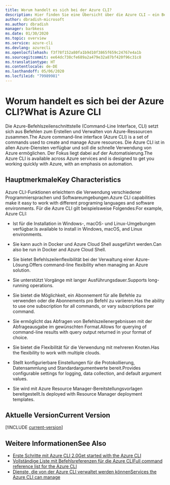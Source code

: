 ```yaml
---
title: Worum handelt es sich bei der Azure CLI?
description: Hier finden Sie eine Übersicht über die Azure CLI – ein Befehlszeilenschnittstellentool zum Erstellen und Verwalten von Azure-Ressourcen, das jetzt in Windows-, macOS- und Linux-Umgebungen verfügbar ist.
author: dbradish-microsoft
ms.author: dbradish
manager: barbkess
ms.date: 01/30/2020
ms.topic: overview
ms.service: azure-cli
ms.devlang: azurecli
ms.openlocfilehash: f3f78f152a80fa1b9d10f3865f659c24767e4a1b
ms.sourcegitcommit: ee64dc738cfe689a2a479e32a87bf420f96c31c8
ms.translationtype: HT
ms.contentlocale: de-DE
ms.lasthandoff: 05/06/2020
ms.locfileid: "79989981"
---
```

# <a name="what-is-azure-cli"></a><span data-ttu-id="ed025-103">Worum handelt es sich bei der Azure CLI?</span><span class="sxs-lookup"><span data-stu-id="ed025-103">What is Azure CLI</span></span>

<span data-ttu-id="ed025-104">Die Azure-Befehlszeilenschnittstelle (Command-Line Interface, CLI) setzt sich aus Befehlen zum Erstellen und Verwalten von Azure-Ressourcen zusammen.</span><span class="sxs-lookup"><span data-stu-id="ed025-104">The Azure command-line interface (Azure CLI) is a set of commands used to create and manage Azure resources.</span></span>  <span data-ttu-id="ed025-105">Die Azure CLI ist in allen Azure-Diensten verfügbar und soll die schnelle Verwendung von Azure ermöglichen. Der Fokus liegt dabei auf der Automatisierung.</span><span class="sxs-lookup"><span data-stu-id="ed025-105">The Azure CLI is available across Azure services and is designed to get you working quickly with Azure, with an emphasis on automation.</span></span>

## <a name="key-characteristics"></a><span data-ttu-id="ed025-106">Hauptmerkmale</span><span class="sxs-lookup"><span data-stu-id="ed025-106">Key Characteristics</span></span>

<span data-ttu-id="ed025-107">Azure CLI-Funktionen erleichtern die Verwendung verschiedener Programmiersprachen und Softwareumgebungen.</span><span class="sxs-lookup"><span data-stu-id="ed025-107">Azure CLI capabilities make it easy to work with different programing languages and software environments.</span></span>  <span data-ttu-id="ed025-108">Für die Azure CLI gilt beispielsweise Folgendes:</span><span class="sxs-lookup"><span data-stu-id="ed025-108">For example, Azure CLI:</span></span>

- <span data-ttu-id="ed025-109">Ist für die Installation in Windows-, macOS- und Linux-Umgebungen verfügbar.</span><span class="sxs-lookup"><span data-stu-id="ed025-109">Is available to install in Windows, macOS, and Linux environments.</span></span>

- <span data-ttu-id="ed025-110">Sie kann auch in Docker und Azure Cloud Shell ausgeführt werden.</span><span class="sxs-lookup"><span data-stu-id="ed025-110">Can also be run in Docker and Azure Cloud Shell.</span></span>
- <span data-ttu-id="ed025-111">Sie bietet Befehlszeilenflexibilität bei der Verwaltung einer Azure-Lösung.</span><span class="sxs-lookup"><span data-stu-id="ed025-111">Offers command-line flexibility when managing an Azure solution.</span></span>
- <span data-ttu-id="ed025-112">Sie unterstützt Vorgänge mit langer Ausführungsdauer.</span><span class="sxs-lookup"><span data-stu-id="ed025-112">Supports long-running operations.</span></span>
- <span data-ttu-id="ed025-113">Sie bietet die Möglichkeit, ein Abonnement für alle Befehle zu verwenden oder die Abonnements pro Befehl zu variieren.</span><span class="sxs-lookup"><span data-stu-id="ed025-113">Has the ability to use one subscription for all commands, or vary subscriptions per command.</span></span>
- <span data-ttu-id="ed025-114">Sie ermöglicht das Abfragen von Befehlszeilenergebnissen mit der Abfrageausgabe im gewünschten Format.</span><span class="sxs-lookup"><span data-stu-id="ed025-114">Allows for querying of command-line results with query output returned in your format of choice.</span></span>
- <span data-ttu-id="ed025-115">Sie bietet die Flexibilität für die Verwendung mit mehreren Knoten.</span><span class="sxs-lookup"><span data-stu-id="ed025-115">Has the flexibility to work with multiple clouds.</span></span>
- <span data-ttu-id="ed025-116">Stellt konfigurierbare Einstellungen für die Protokollierung, Datensammlung und Standardargumentwerte bereit.</span><span class="sxs-lookup"><span data-stu-id="ed025-116">Provides configurable settings for logging, data collection, and default argument values.</span></span>
- <span data-ttu-id="ed025-117">Sie wird mit Azure Resource Manager-Bereitstellungsvorlagen bereitgestellt.</span><span class="sxs-lookup"><span data-stu-id="ed025-117">Is deployed with Resource Manager deployment templates.</span></span>

## <a name="current-version"></a><span data-ttu-id="ed025-118">Aktuelle Version</span><span class="sxs-lookup"><span data-stu-id="ed025-118">Current Version</span></span>

[!INCLUDE [current-version](includes/current-version.md)]

## <a name="see-also"></a><span data-ttu-id="ed025-119">Weitere Informationen</span><span class="sxs-lookup"><span data-stu-id="ed025-119">See Also</span></span>

- [<span data-ttu-id="ed025-120">Erste Schritte mit Azure CLI 2.0</span><span class="sxs-lookup"><span data-stu-id="ed025-120">Get started with the Azure CLI</span></span>](get-started-with-azure-cli.md)
- [<span data-ttu-id="ed025-121">Vollständige Liste mit Befehlsreferenzen für die Azure CLI</span><span class="sxs-lookup"><span data-stu-id="ed025-121">Full command reference list for the Azure CLI</span></span>](/cli/azure/reference-index)
- [<span data-ttu-id="ed025-122">Dienste, die von der Azure CLI verwaltet werden können</span><span class="sxs-lookup"><span data-stu-id="ed025-122">Services the Azure CLI can manage</span></span>](azure-services-the-azure-cli-can-manage.md)
